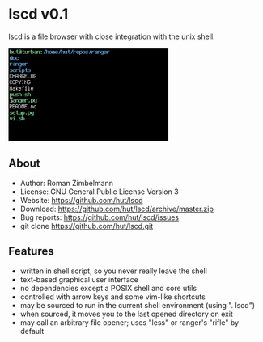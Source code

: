 lscd v0.1
=========
lscd is a file browser with close integration with the unix shell.

![Screenshot](screenshot.png)

About
-----
* Author:      Roman Zimbelmann
* License:     GNU General Public License Version 3
* Website:     https://github.com/hut/lscd
* Download:    https://github.com/hut/lscd/archive/master.zip
* Bug reports: https://github.com/hut/lscd/issues
* git clone    https://github.com/hut/lscd.git

Features
--------
* written in shell script, so you never really leave the shell
* text-based graphical user interface
* no dependencies except a POSIX shell and core utils
* controlled with arrow keys and some vim-like shortcuts
* may be sourced to run in the current shell environment (using ". lscd")
* when sourced, it moves you to the last opened directory on exit
* may call an arbitrary file opener; uses "less" or ranger's "rifle" by default
